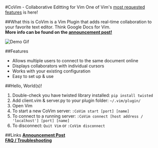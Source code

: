 #CoVim - Collaborative Editting for Vim
One of Vim's [most requested features](http://www.vim.org/sponsor/vote_results.php) is here!  

##What this is
CoVim is a Vim Plugin that adds real-time collaboration to your favorite text editor. Think Google Docs for Vim.  
__More info can be found on the [announcement post!](http://www.fredkschott.com/post/50510962864/introducing-covim-collaborative-editing-for-vim)__

![Demo Gif](http://i.imgur.com/6iSettg.gif "Demo Gif")

##Features
- Allows multiple users to connect to the same document online
- Displays collaborators with individual cursors 
- Works with your existing configuration
- Easy to set up & use

##Hello, World(s)!
1. Double-check you have twisted library installed: `pip install twisted`
2. Add client.vim & server.py to your plugin folder: `~/.vim/plugin/`
3. Open Vim
4. To start a new CoVim server: `:CoVim start [port] [name]`
5. To connect to a running server: `:CoVim connect [host address / 'localhost'] [port] [name]`
6. To disconnect: `Quit Vim` or `:CoVim disconnect`

##Links
__[Announcement Post](https://github.com/FredKSchott/CoVim/wiki/FAQ-&-Troubleshooting)__  
__[FAQ / Troubleshooting](http://www.fredkschott.com/post/50510962864/introducing-covim-collaborative-editing-for-vim)__
